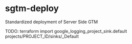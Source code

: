 # sgtm-deploy
Standardized deployment of Server Side GTM

TODO:
terraform import google_logging_project_sink.default projects/PROJECT_ID/sinks/_Default
